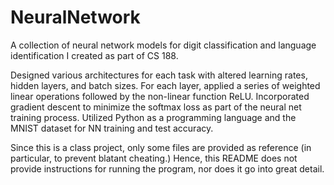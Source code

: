 # NeuralNetwork

A collection of neural network models for digit classification and language identification I created as part of CS 188.

Designed various architectures for each task with altered learning rates, hidden layers, and batch sizes.
For each layer, applied a series of weighted linear operations followed by the non-linear function ReLU.
Incorporated gradient descent to minimize the softmax loss as part of the neural net training process. 
Utilized Python as a programming language and the MNIST dataset for NN training and test accuracy.

Since this is a class project, only some files are provided as reference (in particular, to prevent blatant cheating.) Hence, this README does not provide instructions for running the program, nor does it go into great detail.
